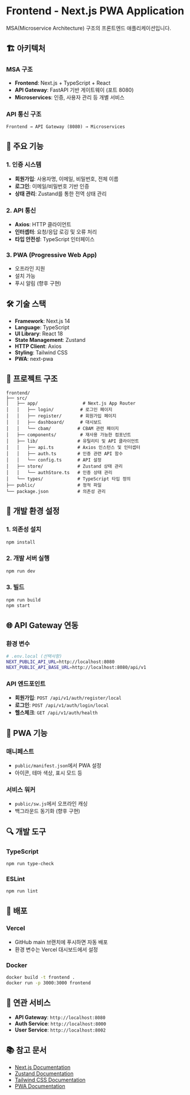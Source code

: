 # Frontend - Next.js PWA Application

MSA(Microservice Architecture) 구조의 프론트엔드 애플리케이션입니다.

## 🏗️ 아키텍처

### MSA 구조
- **Frontend**: Next.js + TypeScript + React
- **API Gateway**: FastAPI 기반 게이트웨이 (포트 8080)
- **Microservices**: 인증, 사용자 관리 등 개별 서비스

### API 통신 구조
```
Frontend → API Gateway (8080) → Microservices
```

## 🚀 주요 기능

### 1. 인증 시스템
- **회원가입**: 사용자명, 이메일, 비밀번호, 전체 이름
- **로그인**: 이메일/비밀번호 기반 인증
- **상태 관리**: Zustand를 통한 전역 상태 관리

### 2. API 통신
- **Axios**: HTTP 클라이언트
- **인터셉터**: 요청/응답 로깅 및 오류 처리
- **타입 안전성**: TypeScript 인터페이스

### 3. PWA (Progressive Web App)
- 오프라인 지원
- 설치 가능
- 푸시 알림 (향후 구현)

## 🛠️ 기술 스택

- **Framework**: Next.js 14
- **Language**: TypeScript
- **UI Library**: React 18
- **State Management**: Zustand
- **HTTP Client**: Axios
- **Styling**: Tailwind CSS
- **PWA**: next-pwa

## 📁 프로젝트 구조

```
frontend/
├── src/
│   ├── app/                 # Next.js App Router
│   │   ├── login/          # 로그인 페이지
│   │   ├── register/       # 회원가입 페이지
│   │   ├── dashboard/      # 대시보드
│   │   └── cbam/          # CBAM 관련 페이지
│   ├── components/         # 재사용 가능한 컴포넌트
│   ├── lib/               # 유틸리티 및 API 클라이언트
│   │   ├── api.ts         # Axios 인스턴스 및 인터셉터
│   │   ├── auth.ts        # 인증 관련 API 함수
│   │   └── config.ts      # API 설정
│   ├── store/             # Zustand 상태 관리
│   │   └── authStore.ts   # 인증 상태 관리
│   └── types/             # TypeScript 타입 정의
├── public/                # 정적 파일
└── package.json           # 의존성 관리
```

## 🔧 개발 환경 설정

### 1. 의존성 설치
```bash
npm install
```

### 2. 개발 서버 실행
```bash
npm run dev
```

### 3. 빌드
```bash
npm run build
npm start
```

## 🌐 API Gateway 연동

### 환경 변수
```bash
# .env.local (선택사항)
NEXT_PUBLIC_API_URL=http://localhost:8080
NEXT_PUBLIC_API_BASE_URL=http://localhost:8080/api/v1
```

### API 엔드포인트
- **회원가입**: `POST /api/v1/auth/register/local`
- **로그인**: `POST /api/v1/auth/login/local`
- **헬스체크**: `GET /api/v1/auth/health`

## 📱 PWA 기능

### 매니페스트
- `public/manifest.json`에서 PWA 설정
- 아이콘, 테마 색상, 표시 모드 등

### 서비스 워커
- `public/sw.js`에서 오프라인 캐싱
- 백그라운드 동기화 (향후 구현)

## 🔍 개발 도구

### TypeScript
```bash
npm run type-check
```

### ESLint
```bash
npm run lint
```

## 🚀 배포

### Vercel
- GitHub main 브랜치에 푸시하면 자동 배포
- 환경 변수는 Vercel 대시보드에서 설정

### Docker
```bash
docker build -t frontend .
docker run -p 3000:3000 frontend
```

## 🔗 연관 서비스

- **API Gateway**: `http://localhost:8080`
- **Auth Service**: `http://localhost:8000`
- **User Service**: `http://localhost:8002`

## 📚 참고 문서

- [Next.js Documentation](https://nextjs.org/docs)
- [Zustand Documentation](https://github.com/pmndrs/zustand)
- [Tailwind CSS Documentation](https://tailwindcss.com/docs)
- [PWA Documentation](https://web.dev/progressive-web-apps/)
